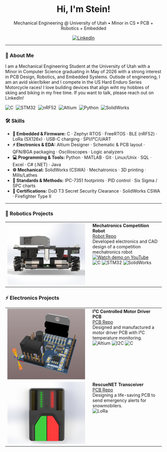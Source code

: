 <!-- HERO -->
<h1 align="center">Hi, I'm Stein!</h1>
<p align="center">Mechanical Engineering @ University of Utah • Minor in CS • PCB + Robotics + Embedded</p>
<p align="center">
  <a href="https://linkedin.com/in/steinwitt">
    <img alt="LinkedIn" src="https://img.shields.io/badge/Connect-LinkedIn-0A66C2?logo=linkedin&logoColor=white&style=for-the-badge">
  </a>
</p>

<hr/>

<!-- ABOUT -->
### 👋 About Me
I am a Mechanical Engineering Student at the University of Utah with a Minor in Computer Science graduating in May of 2026 with a strong interest in PCB Design, Robotics, and Embedded Systems. Outisde of engineering, I am an avid skier/biker and I compete in the US Hard Enduro Series Motorcycle races! I love building devices that align wiht my hobbies of skiing and biking in my free time. If you want to talk,
please reach out on LinkedIn!

<!-- OPTIONAL tech strip -->
<p>
  <img alt="C" src="https://img.shields.io/badge/C-00599C?logo=c&logoColor=white&style=flat">&nbsp;
  <img alt="STM32" src="https://img.shields.io/badge/MCU-STM32-03234B?logo=stmicroelectronics&logoColor=white&style=flat">&nbsp;
  <img alt="nRF52" src="https://img.shields.io/badge/BLE-nRF52-0093D0?logo=bluetooth&logoColor=white&style=flat">&nbsp;
  <img alt="Altium" src="https://img.shields.io/badge/EDA-Altium-AC6E2F?logo=altiumdesigner&logoColor=white&style=flat">&nbsp;
  <img alt="Python" src="https://img.shields.io/badge/Python-3776AB?logo=python&logoColor=white&style=flat">&nbsp;
  <img alt="SolidWorks" src="https://img.shields.io/badge/SolidWorks-CSWA-E10000?style=flat">
</p>

<!-- SKILLS (keep your bullets, they scan well) -->
### 🛠️ Skills
- **🤖 Embedded & Firmware:** C · Zephyr RTOS · FreeRTOS · BLE (nRF52) · LoRa (SX126x) · USB-C charging · SPI/I²C/UART  
- **⚡ Electronics & EDA:** Altium Designer · Schematic & PCB layout · QFN/BGA packaging · Oscilloscopes · Logic analyzers  
- **💻 Programming & Tools:** Python · MATLAB · Git · Linux/Unix · SQL · Excel · C# (.NET) · Java  
- **⚙️ Mechanical:** SolidWorks (CSWA) · Mechatronics · 3D printing · Mills/Lathes  
- **📐 Standards & Methods:** IPC-7351 footprints · PID control · Six Sigma / SPC charts  
- **📜 Certifications:** DoD T3 Secret Security Clearance · SolidWorks CSWA · Firefighter Type II

<hr/>

### 🤖 Robotics Projects
<table>
  <tr>
    <td width="260" valign="top">
      <a href="https://github.com/steinwitt/mechatronics">
        <img src="assets/Front_View.png" alt="Mechatronics robot" width="250">
      </a>
    </td>
    <td valign="top">
      <b>Mechatronics Competition Robot</b><br>
      <a href="https://github.com/steinwitt/mechatronics">Robot Repo</a><br>
      Developed electronics and CAD design of a competition mechatronics robot<br>
      <a href="https://youtube.com/shorts/PmtLy2ZI9Ys?si=iLD4Qep-i54EOjp_" target="_blank" rel="noopener noreferrer" title="Watch demo on YouTube">
        <img src="https://img.shields.io/badge/Watch%20demo-YouTube-FF0000?logo=youtube&logoColor=white&style=flat" alt="Watch demo on YouTube">
      </a>
      <br/>
      <img alt="C" src="https://img.shields.io/badge/C-00599C?logo=c&logoColor=white&style=flat">
      <img alt="STM32" src="https://img.shields.io/badge/MCU-STM32-03234B?logo=stmicroelectronics&logoColor=white&style=flat">
      <img alt="SolidWorks" src="https://img.shields.io/badge/SolidWorks-CSWA-E10000?style=flat">
    </td>
  </tr>
</table>

### ⚡ Electronics Projects
<table>
  <tr>
    <td width="260" valign="top">
      <a href="https://github.com/steinwitt/motor_driver_pcb">
        <img src="assets/iso_view.png" alt="I2C Motor Driver PCB" width="250">
      </a>
    </td>
    <td valign="top">
      <b>I²C Controlled Motor Driver PCB</b><br>
      <a href="https://github.com/steinwitt/motor_driver_pcb">PCB Repo</a><br>
      Designed and manufactured a motor driver PCB with I²C temperature monitoring.<br/>
      <img alt="Altium" src="https://img.shields.io/badge/EDA-Altium-AC6E2F?logo=altiumdesigner&logoColor=white&style=flat">
      <img alt="I2C" src="https://img.shields.io/badge/I²C-communication-4B5563?style=flat">
      <img alt="C" src="https://img.shields.io/badge/C-00599C?logo=c&logoColor=white&style=flat">
    </td>
  </tr>

  <tr>
    <td width="260" valign="top">
      <a href="https://github.com/steinwitt/rescuenet">
        <!-- Raw URL since image is in a different repo -->
        <img src="https://raw.githubusercontent.com/steinwitt/rescuenet/main/assets/enclosure.jpg" alt="RescueNET enclosure" width="250">
      </a>
    </td>
    <td valign="top">
      <b>RescueNET Transceiver</b><br>
      <a href="https://github.com/steinwitt/rescuenet">PCB Repo</a><br>
      Designing a life-saving PCB to send emergency alerts for snowmobilers.<br/>
      <img alt="LoRa" src="https://img.shields.io/badge/LoRa-SX126x-0F9D58?style=flat">
      <img alt="STM32" src="https://img.shields.io/badge/MCU-STM32-03234B?logo=stmicroelectronics&logoColor=white&

